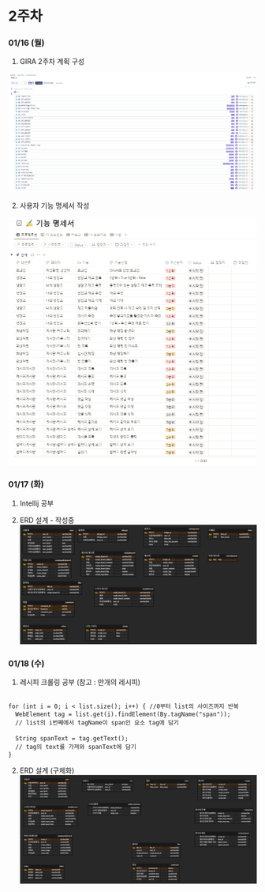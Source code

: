 # 2주차


### 01/16 (월)

1. GIRA 2주차 계획 구성

![image.png](./image.png)

2. 사용자 기능 명세서 작성

![image-1.png](./image-1.png)


### 01/17 (화)

1. Intellij 공부

2. ERD 설계 - 작성중
![erd.png](./erd.png)


### 01/18 (수)

1. 레시피 크롤링 공부 
(참고 : 만개의 레시피)

```

for (int i = 0; i < list.size(); i++) { //0부터 list의 사이즈까지 반복
  WebElement tag = list.get(i).findElement(By.tagName("span"));
  // list의 i번째에서 tagName이 span인 요소 tag에 담기 
  
  String spanText = tag.getText();
  // tag의 text를 가져와 spanText에 담기
}

```

2. ERD 설계 (구체화)
![erd2.PNG](./erd2.PNG)